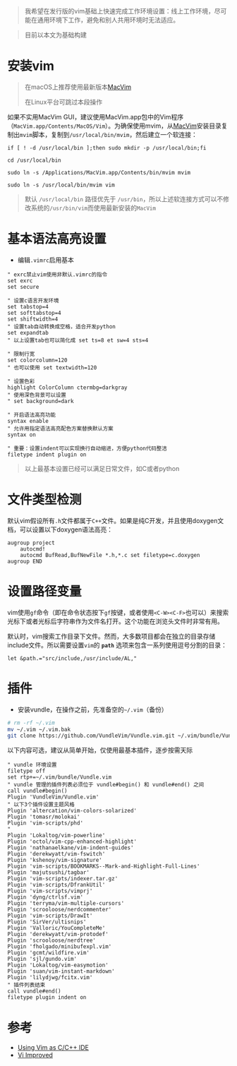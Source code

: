 > 我希望在发行版的vim基础上快速完成工作环境设置：线上工作环境，尽可能在通用环境下工作，避免和别人共用环境时无法适应。

> 目前以本文为基础构建

# 安装vim

> 在macOS上推荐使用最新版本[MacVim](https://github.com/macvim-dev/macvim/releases)
>
> 在Linux平台可跳过本段操作

如果不实用MacVim GUI，建议使用MacVim.app包中的Vim程序（`MacVim.app/Contents/MacOS/Vim`）。为确保使用mvim，从[MacVim](https://github.com/macvim-dev/macvim/releases)安装目录复制出`mvim`脚本，复制到`/usr/local/bin/mvim`，然后建立一个软连接：

```
if [ ! -d /usr/local/bin ];then sudo mkdir -p /usr/local/bin;fi

cd /usr/local/bin

sudo ln -s /Applications/MacVim.app/Contents/bin/mvim mvim

sudo ln -s /usr/local/bin/mvim vim
```

> 默认 `/usr/local/bin` 路径优先于 `/usr/bin`，所以上述软连接方式可以不修改系统的`/usr/bin/vim`而使用最新安装的`MacVim`

# 基本语法高亮设置

* 编辑`.vimrc`启用基本

```
" exrc禁止vim使用非默认.vimrc的指令
set exrc
set secure

" 设置c语言开发环境
set tabstop=4
set softtabstop=4
set shiftwidth=4
" 设置tab自动转换成空格，适合开发python
set expandtab
" 以上设置tab也可以简化成 set ts=8 et sw=4 sts=4

" 限制行宽
set colorcolumn=120
" 也可以使用 set textwidth=120

" 设置色彩
highlight ColorColumn ctermbg=darkgray
" 使用深色背景可以设置
" set background=dark

" 开启语法高亮功能
syntax enable
" 允许用指定语法高亮配色方案替换默认方案
syntax on

" 重要：设置indent可以实现换行自动缩进，方便python代码整洁
filetype indent plugin on
```

> 以上最基本设置已经可以满足日常文件，如C或者python

# 文件类型检测

默认vim假设所有`.h`文件都属于`C++`文件。如果是纯C开发，并且使用doxygen文档，可以设置以下doxygen语法高亮：

```
augroup project
    autocmd!
    autocmd BufRead,BufNewFile *.h,*.c set filetype=c.doxygen
augroup END
```

# 设置路径变量

vim使用`gf`命令（即在命令状态按下`gf`按键，或者使用`<C-W><C-F>`也可以）来搜索光标下或者光标后字符串作为文件名打开。这个功能在浏览头文件时非常有用。

默认时，vim搜索工作目录下文件。然而，大多数项目都会在独立的目录存储include文件。所以需要设置`vim`的 **`path`** 选项来包含一系列使用逗号分割的目录：

```
let &path.="src/include,/usr/include/AL,"
```

# 插件

* 安装vundle，在操作之前，先准备空的`~/.vim`（备份）

```bash
# rm -rf ~/.vim
mv ~/.vim ~/.vim.bak
git clone https://github.com/VundleVim/Vundle.vim.git ~/.vim/bundle/Vundle.vim
```



以下内容可选，建议从简单开始，仅使用最基本插件，逐步按需天际

```
" vundle 环境设置
filetype off
set rtp+=~/.vim/bundle/Vundle.vim
" vundle 管理的插件列表必须位于 vundle#begin() 和 vundle#end() 之间
call vundle#begin()
Plugin 'VundleVim/Vundle.vim'
" 以下3个插件设置主题风格
Plugin 'altercation/vim-colors-solarized'
Plugin 'tomasr/molokai'
Plugin 'vim-scripts/phd'
" 
Plugin 'Lokaltog/vim-powerline'
Plugin 'octol/vim-cpp-enhanced-highlight'
Plugin 'nathanaelkane/vim-indent-guides'
Plugin 'derekwyatt/vim-fswitch'
Plugin 'kshenoy/vim-signature'
Plugin 'vim-scripts/BOOKMARKS--Mark-and-Highlight-Full-Lines'
Plugin 'majutsushi/tagbar'
Plugin 'vim-scripts/indexer.tar.gz'
Plugin 'vim-scripts/DfrankUtil'
Plugin 'vim-scripts/vimprj'
Plugin 'dyng/ctrlsf.vim'
Plugin 'terryma/vim-multiple-cursors'
Plugin 'scrooloose/nerdcommenter'
Plugin 'vim-scripts/DrawIt'
Plugin 'SirVer/ultisnips'
Plugin 'Valloric/YouCompleteMe'
Plugin 'derekwyatt/vim-protodef'
Plugin 'scrooloose/nerdtree'
Plugin 'fholgado/minibufexpl.vim'
Plugin 'gcmt/wildfire.vim'
Plugin 'sjl/gundo.vim'
Plugin 'Lokaltog/vim-easymotion'
Plugin 'suan/vim-instant-markdown'
Plugin 'lilydjwg/fcitx.vim'
" 插件列表结束
call vundle#end()
filetype plugin indent on
```



# 参考

* [Using Vim as C/C++ IDE](http://www.alexeyshmalko.com/2014/using-vim-as-c-cpp-ide/)
* [Vi Improved](https://wiki.python.org/moin/Vim)